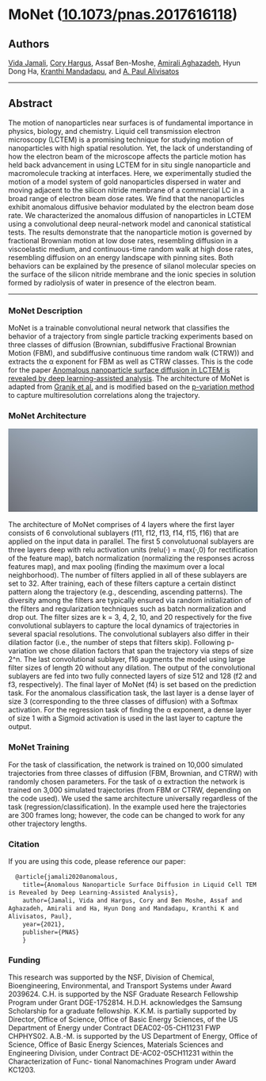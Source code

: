 # MoNet ([10.1073/pnas.2017616118](*))


## Authors

[Vida Jamali](https://vidajamali.github.io), [Cory Hargus](https://github.com/chargus), Assaf Ben-Moshe, [Amirali Aghazadeh](https://amirmohan.github.io), Hyun Dong Ha, [Kranthi Mandadapu](http://www.cchem.berkeley.edu/kranthi/), and [A. Paul Alivisatos](http://www.cchem.berkeley.edu/pagrp/index.html)

* * * * * *
## Abstract

The motion of nanoparticles near surfaces is of fundamental importance in physics, biology, and chemistry. Liquid cell transmission electron microscopy (LCTEM) is a promising technique for studying motion of nanoparticles with high spatial resolution. Yet, the lack of understanding of how the electron beam of the microscope affects the particle motion has held back advancement in using LCTEM for in situ single nanoparticle and macromolecule tracking at interfaces. Here, we experimentally studied the motion of a model system of gold nanoparticles dispersed in water and moving adjacent to the silicon nitride membrane of a commercial LC in a broad range of electron beam dose rates. We find that the nanoparticles exhibit anomalous diffusive behavior modulated by the electron beam dose rate. We characterized the anomalous diffusion of nanoparticles in LCTEM using a convolutional deep neural-network model and canonical statistical tests. The results demonstrate that the nanoparticle motion is governed by fractional Brownian motion at low dose rates, resembling diffusion in a viscoelastic medium, and continuous-time random walk at high dose rates, resembling diffusion on an energy landscape with pinning sites. Both behaviors can be explained by the presence of silanol molecular species on the surface of the silicon nitride membrane and the ionic species in solution formed by radiolysis of water in presence of the electron beam.

* * * * * *
### MoNet Description
MoNet is a trainable convolutional neural network that classifies the behavior of a trajectory from single particle tracking experiments based on three classes of diffusion (Brownian, subdiffusive Fractional Brownian Motion (FBM), and subdiffusive continuous time random walk (CTRW)) and extracts the α exponent for FBM as well as CTRW classes. This is the code for the paper [Anomalous nanoparticle surface diffusion in LCTEM is revealed by deep learning-assisted analysis](*). The architecture of MoNet is adapted from [Granik et al.](https://github.com/AnomDiffDB/DB) and is modified based on the [p-variation method](https://journals.aps.org/prl/abstract/10.1103/PhysRevLett.103.180602) to capture multiresolution correlations along the trajectory.

### MoNet Architecture

<span class="image main"><img src="https://github.com/vidajamali/vidajamali.github.io/blob/master/images/_pic01.jpg" alt="" /></span>

The architecture of MoNet comprises of 4 layers where the first layer consists of 6 convolutional sublayers (f11, f12, f13, f14, f15, f16) that are applied on the input data in parallel. The first 5 convolutuonal sublayers are three layers deep with relu activation units (relu(·) = max(·,0) for rectification of the feature map), batch normalization (normalizing the responses across features map), and max pooling (finding the maximum over a local neighborhood). The number of filters applied in all of these sublayers are set to 32. After training, each of these filters capture a certain distinct pattern along the trajectory (e.g., descending, ascending patterns). The diversity among the filters are typically ensured via random initialization of the filters and regularization techniques such as batch normalization and drop out. The filter sizes are k = 3, 4, 2, 10, and 20 respectively for the five convolutional sublayers to capture the local dynamics of trajectories in several spacial resolutions. The convolutional sublayers also differ in their dilation factor (i.e., the number of steps that filters skip). Following p-variation we chose dilation factors that span the trajectory via steps of size 2^n. The last convolutional sublayer, f16 augments the model using large filter sizes of length 20 without any dilation. The output of the convolutional sublayers are fed into two fully connected layers of size 512 and 128 (f2 and f3, respectively). The final layer of MoNet (f4) is set based on the prediction task. For the anomalous classification task, the last layer is a dense layer of size 3 (corresponding to the three classes of diffusion) with a Softmax activation. For the regression task of finding the α exponent, a dense layer of size 1 with a Sigmoid activation is used in the last layer to capture the output.

### MoNet Training
For the task of classification, the network is trained on 10,000 simulated trajectories from three classes of diffusion (FBM, Brownian, and CTRW) with randomly chosen parameters. For the task of α extraction the network is trained on 3,000 simulated trajectories (from FBM or CTRW, depending on the code used). We used the same architecture universally regardless of the task (regression/classification). In the example used here the trajectories are 300 frames long; however, the code can be changed to work for any other trajectory lengths.

### Citation
If you are using this code, please reference our paper:
```
  @article{jamali2020anomalous,
    title={Anomalous Nanoparticle Surface Diffusion in Liquid Cell TEM is Revealed by Deep Learning-Assisted Analysis},
    author={Jamali, Vida and Hargus, Cory and Ben Moshe, Assaf and Aghazadeh, Amirali and Ha, Hyun Dong and Mandadapu, Kranthi K and Alivisatos, Paul},
    year={2021},
    publisher={PNAS}
    }
```    

### Funding
This research was supported by the NSF, Division of Chemical, Bioengineering, Environmental, and Transport Systems under Award 2039624. C.H. is supported by the NSF Graduate Research Fellowship Program under Grant DGE-1752814. H.D.H. acknowledges the Samsung Scholarship for a graduate fellowship. K.K.M. is partially supported by Director, Office of Science, Office of Basic Energy Sciences, of the US Department of Energy under Contract DEAC02-05-CH11231 FWP CHPHYS02. A.B.-M. is supported by the US Department of Energy, Office of Science, Office of Basic Energy Sciences, Materials Sciences and Engineering Division, under Contract DE-AC02-05CH11231 within the Characterization of Func- tional Nanomachines Program under Award KC1203.

